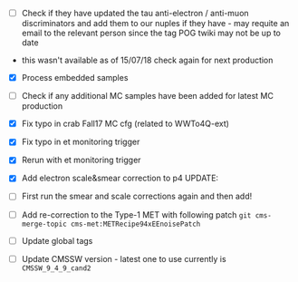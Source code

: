 - [ ] Check if they have updated the tau anti-electron / anti-muon discriminators and add them to our nuples if they have - may requite an email to the relevant person since the tag POG twiki may not be up to date 
 - this wasn't available as of 15/07/18 check again for next production

- [x] Process embedded samples

- [ ] Check if any additional MC samples have been added for latest MC production
- [x] Fix typo in crab Fall17 MC cfg (related to WWTo4Q-ext)

- [x] Fix typo in et monitoring trigger
- [x] Rerun with et monitoring trigger

- [x] Add electron scale&smear correction to p4
UPDATE:
- [ ] First run the smear and scale corrections again and then add!

- [ ] Add re-correction to the Type-1 MET with following patch 
`git cms-merge-topic cms-met:METRecipe94xEEnoisePatch`

- [ ] Update global tags
- [ ] Update CMSSW version - latest one to use currently is `CMSSW_9_4_9_cand2`

